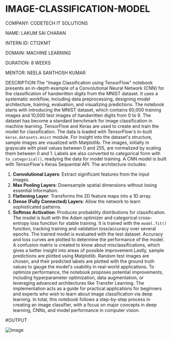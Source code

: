 # IMAGE-CLASSIFICATION-MODEL

COMPANY: CODETECH IT SOLUTIONS

NAME: LAKUM SAI CHARAN

INTERN ID: CT12KMT

DOMAIN: MACHINE LEARNING

DURATION: 8 WEEKS

MENTOR: NEELA SANTHOSH KUMAR

DESCRIPTION:The "Image Classification using TensorFlow" notebook presents an in-depth example of a Convolutional Neural Network (CNN) for the classification of handwritten digits from the MNIST dataset. It uses a systematic workflow, including data preprocessing, designing model architecture, training, evaluation, and visualizing predictions. The notebook starts with introducing the MNIST dataset, which contains 60,000 training images and 10,000 test images of handwritten digits from 0 to 9. The dataset has become a standard benchmark for image classification in machine learning. TensorFlow and Keras are used to create and train the model for classification. The data is loaded with TensorFlow's in-built `keras.datasets.mnist` module. For insight into the dataset's structure, sample images are visualized with Matplotlib. The images, initially in grayscale with pixel values between 0 and 255, are normalized by scaling them between 0 and 1. Labels are also converted to categorical form with `to_categorical()`, readying the data for model training.
A CNN model is built with TensorFlow's Keras Sequential API. The architecture includes:
1. **Convolutional Layers**: Extract significant features from the input images.
2. **Max Pooling Layers**: Downsample spatial dimensions without losing essential information.
3. **Flattening Layer**: Transforms the 2D feature maps into a 1D array.
4. **Dense (Fully Connected) Layers**: Allow the network to learn sophisticated patterns.
5. **Softmax Activation**: Produces probability distributions for classification.
The model is built with the Adam optimizer and categorical cross-entropy loss function for stable training. It is trained with the `model.fit()` function, tracking training and validation loss/accuracy over several epochs. The trained model is evaluated with the test dataset. Accuracy and loss curves are plotted to determine the performance of the model. A confusion matrix is created to know about misclassifications, which gives a better insight into areas of possible improvement.Lastly, sample predictions are plotted using Matplotlib. Random test images are chosen, and their predicted labels are plotted with the ground truth values to gauge the model's usability in real-world applications. To optimize performance, the notebook proposes potential improvements, including hyperparameter optimization, data augmentation, or leveraging advanced architectures like Transfer Learning. The implementation acts as a guide for practical applications for beginners and experts who wish to learn about image classification via deep learning. In total, this notebook follows a step-by-step process in creating an image classifier, with a focus on major concepts in deep learning, CNNs, and model performance in computer vision.

#OUTPUT 

![Image](https://github.com/user-attachments/assets/b5ebd80c-9346-4884-a6cc-9ddcb16a0f77)
